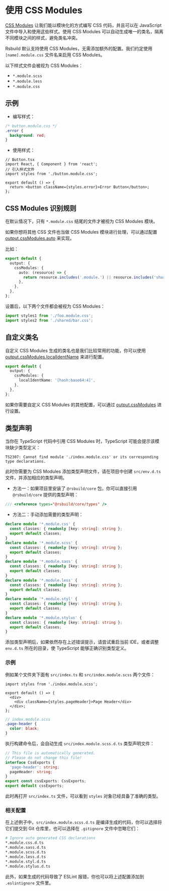 # 使用 CSS Modules

[CSS Modules](https://github.com/css-modules/css-modules) 让我们能以模块化的方式编写 CSS 代码，并且可以在 JavaScript 文件中导入和使用这些样式。使用 CSS Modules 可以自动生成唯一的类名，隔离不同模块之间的样式，避免类名冲突。

Rsbuild 默认支持使用 CSS Modules，无需添加额外的配置。我们约定使用 `[name].module.css` 文件名来启用 CSS Modules。

以下样式文件会被视为 CSS Modules：

- `*.module.scss`
- `*.module.less`
- `*.module.css`

## 示例

- 编写样式：

```css
/* button.module.css */
.error {
  background: red;
}
```

- 使用样式：

```tsx
// Button.tsx
import React, { Component } from 'react';
// 引入样式文件
import styles from './button.module.css';

export default () => {
  return <button className={styles.error}>Error Button</button>;
};
```

## CSS Modules 识别规则

在默认情况下，只有 `*.module.css` 结尾的文件才被视为 CSS Modules 模块。

如果你想将其他 CSS 文件也当做 CSS Modules 模块进行处理，可以通过配置 [output.cssModules.auto](/config/output/css-modules#cssmodulesauto) 来实现。

比如：

```ts
export default {
  output: {
    cssModules: {
      auto: (resource) => {
        return resource.includes('.module.') || resource.includes('shared/');
      },
    },
  },
};
```

设置后，以下两个文件都会被视为 CSS Modules：

```ts
import styles1 from './foo.module.css';
import styles2 from './shared/bar.css';
```

## 自定义类名

自定义 CSS Modules 生成的类名也是我们比较常用的功能，你可以使用 [output.cssModules.localIdentName](/config/output/css-modules#cssmoduleslocalidentname) 来进行配置。

```ts
export default {
  output: {
    cssModules: {
      localIdentName: '[hash:base64:4]',
    },
  },
};
```

如果你需要自定义 CSS Modules 的其他配置，可以通过 [output.cssModules](/config/output/css-modules) 进行设置。

## 类型声明

当你在 TypeScript 代码中引用 CSS Modules 时，TypeScript 可能会提示该模块缺少类型定义：

```
TS2307: Cannot find module './index.module.css' or its corresponding type declarations.
```

此时你需要为 CSS Modules 添加类型声明文件，请在项目中创建 `src/env.d.ts` 文件，并添加相应的类型声明。

- 方法一：如果项目里安装了 `@rsbuild/core` 包，你可以直接引用 `@rsbuild/core` 提供的类型声明：

```ts
/// <reference types="@rsbuild/core/types" />
```

- 方法二：手动添加需要的类型声明：

```ts title="src/env.d.ts"
declare module '*.module.css' {
  const classes: { readonly [key: string]: string };
  export default classes;
}
declare module '*.module.scss' {
  const classes: { readonly [key: string]: string };
  export default classes;
}
declare module '*.module.sass' {
  const classes: { readonly [key: string]: string };
  export default classes;
}
declare module '*.module.less' {
  const classes: { readonly [key: string]: string };
  export default classes;
}
declare module '*.module.styl' {
  const classes: { readonly [key: string]: string };
  export default classes;
}
declare module '*.module.stylus' {
  const classes: { readonly [key: string]: string };
  export default classes;
}
```

添加类型声明后，如果依然存在上述错误提示，请尝试重启当前 IDE，或者调整 `env.d.ts` 所在的目录，使 TypeScript 能够正确识别类型定义。

<!--
## 生成准确的类型定义

上述方法虽然可以解决 CSS Modules 在 TypeScript 中的类型问题，但是无法准确地提示出某个 CSS 文件导出了哪些类名。

Rsbuild 支持为 CSS Modules 生成准确的类型声明，你只需要开启 [output.enableCssModuleTSDeclaration](/config/output/enablecssmoduletsdeclaration) 配置项，再执行构建命令，Rsbuild 就会为项目中所有的 CSS Modules 文件生成相应的类型声明文件。

```ts
export default {
  output: {
    enableCssModuleTSDeclaration: true,
  },
};
``` -->

### 示例

例如某个文件夹下面有 `src/index.ts` 和 `src/index.module.scss` 两个文件：

```tsx title="src/index.ts"
import styles from './index.module.scss';

export default () => {
  <div>
    <div className={styles.pageHeader}>Page Header</div>
  </div>;
};
```

```scss
// index.module.scss
.page-header {
  color: black;
}
```

执行构建命令后，会自动生成 `src/index.module.scss.d.ts` 类型声明文件：

```ts title="src/index.module.scss.d.ts"
// This file is automatically generated.
// Please do not change this file!
interface CssExports {
  'page-header': string;
  pageHeader: string;
}
export const cssExports: CssExports;
export default cssExports;
```

此时再打开 `src/index.ts` 文件，可以看到 `styles` 对象已经具备了准确的类型。

### 相关配置

在上述例子中，`src/index.module.scss.d.ts` 是编译生成的代码，你可以选择将它们提交到 Git 仓库里，也可以选择在 `.gitignore` 文件中忽略它们：

```bash
# Ignore auto generated CSS declarations
*.module.css.d.ts
*.module.sass.d.ts
*.module.scss.d.ts
*.module.less.d.ts
*.module.styl.d.ts
*.module.stylus.d.ts
```

此外，如果生成的代码导致了 ESLint 报错，你也可以将上述配置添加到 `.eslintignore` 文件里。
